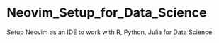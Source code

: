 # Neovim_Setup_for_Data_Science
Setup Neovim as an IDE to work with R, Python, Julia for Data Science
